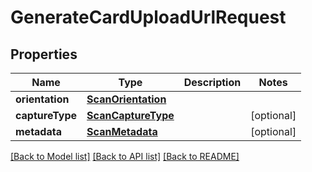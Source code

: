 # GenerateCardUploadUrlRequest

## Properties
Name | Type | Description | Notes
------------ | ------------- | ------------- | -------------
**orientation** | [**ScanOrientation**](ScanOrientation.md) |  | 
**captureType** | [**ScanCaptureType**](ScanCaptureType.md) |  | [optional] 
**metadata** | [**ScanMetadata**](ScanMetadata.md) |  | [optional] 

[[Back to Model list]](../README.md#documentation-for-models) [[Back to API list]](../README.md#documentation-for-api-endpoints) [[Back to README]](../README.md)


